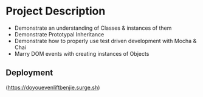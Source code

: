 # Project Description

- Demonstrate an understanding of Classes & instances of them
- Demonstrate Prototypal Inheritance
- Demonstrate how to properly use test driven development with Mocha & Chai
- Marry DOM events with creating instances of Objects


## Deployment

(https://doyouevenliftbenjie.surge.sh)
